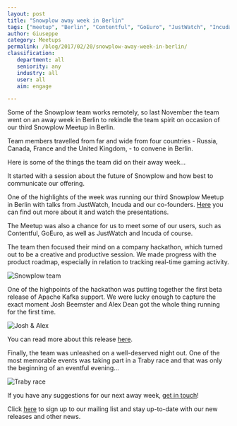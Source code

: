 ```yaml
---
layout: post
title: "Snowplow away week in Berlin"
tags: ["meetup", "Berlin", "Contentful", "GoEuro", "JustWatch", "Incuda", "Kafka"]
author: Giuseppe
category: Meetups
permalink: /blog/2017/02/20/snowplow-away-week-in-berlin/
classification:
   department: all
   seniority: any
   industry: all
   user: all
   aim: engage

---
```


Some of the Snowplow team works remotely, so last November the team went on an away week in Berlin to rekindle the team spirit on occasion of our third Snowplow Meetup in Berlin.

Team members travelled from far and wide from four countries - Russia, Canada, France and the United Kingdom, - to convene in Berlin.

Here is some of the things the team did on their away week…

It started with a session about the future of Snowplow and how best to communicate our offering.

One of the highlights of the week was running our third Snowplow Meetup in Berlin with talks from JustWatch, Incuda and our co-founders. [Here](http://snowplowanalytics.com/blog/2017/01/31/roundup-of-snowplow-meetup-berlin-number-three/) you can find out more about it and watch the presentations.

The Meetup was also a chance for us to meet some of our users, such as Contentful, GoEuro, as well as JustWatch and Incuda of course.

The team then focused their mind on a company hackathon, which turned out to be a creative and productive session. We made progress with the product roadmap, especially in relation to tracking real-time gaming activity.

![Snowplow team][snowplow-team]

<!--more-->

One of the highpoints of the hackathon was putting together the first beta release of Apache Kafka support. We were lucky enough to capture the exact moment Josh Beemster and Alex Dean got the whole thing running for the first time.

![Josh & Alex][josh&alex]

You can read more about this release [here](http://snowplowanalytics.com/blog/2016/11/15/snowplow-r85-metamorphosis-released-with-beta-apache-kafka-support/).

Finally, the team was unleashed on a well-deserved night out. One of the most memorable events was taking part in a Traby race and that was only the beginning of an eventful evening…

![Traby race][traby-race]

If you have any suggestions for our next away week, [get in touch](http://snowplowanalytics.com/contact/)!

Click [here](http://snowplowanalytics.us11.list-manage.com/subscribe?u=10bb4a6f31d5f19e0d0b54476&id=bb28c7d30d) to sign up to our mailing list and stay up-to-date with our new releases and other news.

[snowplow-team]: /assets/img/blog/2017/02/snowplow-team-photo.jpg "Snowplow team"
[josh&alex]:  /assets/img/blog/2017/02/kafka-josh-alex.jpg "Josh & Alex"
[traby-race]:  /assets/img/blog/2017/02/trabi-race-photo.jpg "Traby race"
